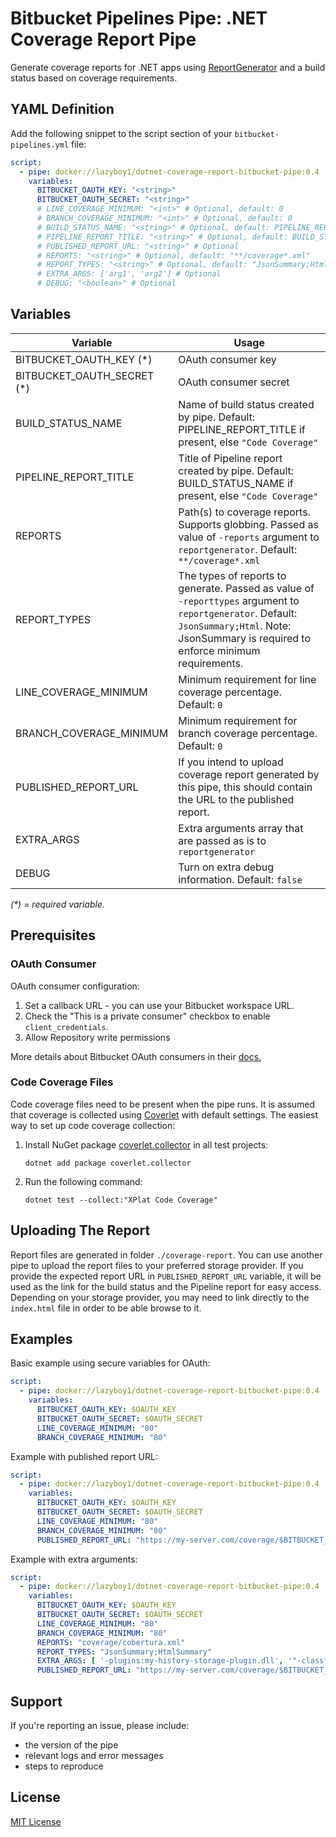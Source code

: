 ﻿# Bitbucket Pipelines Pipe: .NET Coverage Report Pipe

Generate coverage reports for .NET apps
using [ReportGenerator](https://github.com/danielpalme/ReportGenerator)
and a build status based on coverage requirements.

## YAML Definition

Add the following snippet to the script section of
your `bitbucket-pipelines.yml` file:

```yaml
script:
  - pipe: docker://lazyboy1/dotnet-coverage-report-bitbucket-pipe:0.4
    variables:
      BITBUCKET_OAUTH_KEY: "<string>"
      BITBUCKET_OAUTH_SECRET: "<string>"
      # LINE_COVERAGE_MINIMUM: "<int>" # Optional, default: 0
      # BRANCH_COVERAGE_MINIMUM: "<int>" # Optional, default: 0
      # BUILD_STATUS_NAME: "<string>" # Optional, default: PIPELINE_REPORT_TITLE if present, else "Code Coverage"
      # PIPELINE_REPORT_TITLE: "<string>" # Optional, default: BUILD_STATUS_NAME if present, else "Code Coverage"
      # PUBLISHED_REPORT_URL: "<string>" # Optional
      # REPORTS: "<string>" # Optional, default: "**/coverage*.xml"
      # REPORT_TYPES: "<string>" # Optional, default: "JsonSummary;Html"
      # EXTRA_ARGS: ['arg1', 'arg2'] # Optional
      # DEBUG: "<boolean>" # Optional
```

## Variables

| Variable | Usage |
| -------- | ----- |
| BITBUCKET_OAUTH_KEY (\*)    | OAuth consumer key |
| BITBUCKET_OAUTH_SECRET (\*) | OAuth consumer secret |
| BUILD_STATUS_NAME           | Name of build status created by pipe. Default: PIPELINE_REPORT_TITLE if present, else `"Code Coverage"` |
| PIPELINE_REPORT_TITLE       | Title of Pipeline report created by pipe. Default: BUILD_STATUS_NAME if present, else `"Code Coverage"` |
| REPORTS                     | Path(s) to coverage reports. Supports globbing. Passed as value of `-reports` argument to `reportgenerator`. Default: `**/coverage*.xml` |
| REPORT_TYPES                | The types of reports to generate. Passed as value of `-reporttypes` argument to `reportgenerator`. Default: `JsonSummary;Html`. Note: JsonSummary is required to enforce minimum requirements. |
| LINE_COVERAGE_MINIMUM       | Minimum requirement for line coverage percentage. Default: `0` |
| BRANCH_COVERAGE_MINIMUM     | Minimum requirement for branch coverage percentage. Default: `0` |
| PUBLISHED_REPORT_URL        | If you intend to upload coverage report generated by this pipe, this should contain the URL to the published report. |
| EXTRA_ARGS                  | Extra arguments array that are passed as is to `reportgenerator` |
| DEBUG                       | Turn on extra debug information. Default: `false` |

_(\*) = required variable._

## Prerequisites

### OAuth Consumer

OAuth consumer configuration:

1. Set a callback URL - you can use your Bitbucket workspace URL.
1. Check the "This is a private consumer" checkbox to
   enable `client_credentials`.
2. Allow Repository write permissions

More details about Bitbucket OAuth consumers in their
[docs.](https://support.atlassian.com/bitbucket-cloud/docs/use-oauth-on-bitbucket-cloud/#OAuthonBitbucketCloud-Createaconsumer)

### Code Coverage Files

Code coverage files need to be present when the pipe runs. It is assumed that
coverage is collected
using [Coverlet](https://github.com/coverlet-coverage/coverlet) with default
settings. The easiest way to set up code coverage collection:

1. Install NuGet
   package [coverlet.collector](https://www.nuget.org/packages/coverlet.collector/)
   in all test projects:

   ```
   dotnet add package coverlet.collector
   ```

2. Run the following command:

   ```
   dotnet test --collect:"XPlat Code Coverage"
   ```

## Uploading The Report

Report files are generated in folder `./coverage-report`. You can use another
pipe to upload the report files to your preferred storage provider. If you
provide the expected report URL in `PUBLISHED_REPORT_URL` variable, it will be
used as the link for the build status and the Pipeline report for easy access.
Depending on your storage provider, you may need to link directly to the
`index.html` file in order to be able browse to it.

## Examples

Basic example using secure variables for OAuth:

```yaml
script:
  - pipe: docker://lazyboy1/dotnet-coverage-report-bitbucket-pipe:0.4
    variables:
      BITBUCKET_OAUTH_KEY: $OAUTH_KEY
      BITBUCKET_OAUTH_SECRET: $OAUTH_SECRET
      LINE_COVERAGE_MINIMUM: "80"
      BRANCH_COVERAGE_MINIMUM: "80"
```

Example with published report URL:

```yaml
script:
  - pipe: docker://lazyboy1/dotnet-coverage-report-bitbucket-pipe:0.4
    variables:
      BITBUCKET_OAUTH_KEY: $OAUTH_KEY
      BITBUCKET_OAUTH_SECRET: $OAUTH_SECRET
      LINE_COVERAGE_MINIMUM: "80"
      BRANCH_COVERAGE_MINIMUM: "80"
      PUBLISHED_REPORT_URL: "https://my-server.com/coverage/$BITBUCKET_REPO_SLUG/$BITBUCKET_COMMIT/index.html"
```

Example with extra arguments:

```yaml
script:
  - pipe: docker://lazyboy1/dotnet-coverage-report-bitbucket-pipe:0.4
    variables:
      BITBUCKET_OAUTH_KEY: $OAUTH_KEY
      BITBUCKET_OAUTH_SECRET: $OAUTH_SECRET
      LINE_COVERAGE_MINIMUM: "80"
      BRANCH_COVERAGE_MINIMUM: "80"
      REPORTS: "coverage/cobertura.xml"
      REPORT_TYPES: "JsonSummary;HtmlSummary"
      EXTRA_ARGS: [ '-plugins:my-history-storage-plugin.dll', '"-classfilters:+IncludeThisClass;-ExcludeThisClass"' ]
      PUBLISHED_REPORT_URL: "https://my-server.com/coverage/$BITBUCKET_REPO_SLUG/$BITBUCKET_COMMIT/summary.html"
```

## Support

If you're reporting an issue, please include:

- the version of the pipe
- relevant logs and error messages
- steps to reproduce

## License

[MIT License](LICENSE)
